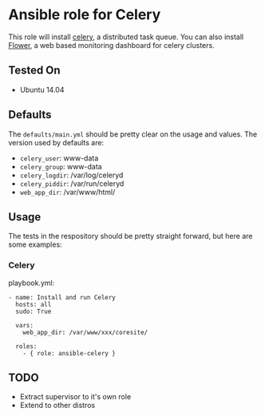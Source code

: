 # Ansible role for Celery


This role will install [celery](http://www.celeryproject.org/), a distributed
task queue. You can also install [Flower](http://flower.readthedocs.org/en/latest/),
a web based monitoring dashboard for celery clusters.

## Tested On

  * Ubuntu 14.04

## Defaults

The `defaults/main.yml` should be pretty clear on the usage and values. The 
version used by defaults are:

  * `celery_user`: www-data
  * `celery_group`: www-data
  * `celery_logdir`: /var/log/celeryd
  * `celery_piddir`: /var/run/celeryd
  * `web_app_dir`: /var/www/html/

## Usage

The tests in the respository should be pretty straight forward, but here are
some examples:

### Celery

playbook.yml:

```
- name: Install and run Celery
  hosts: all
  sudo: True

  vars:
    web_app_dir: /var/www/xxx/coresite/
  
  roles:
    - { role: ansible-celery }

```

## TODO

  * Extract supervisor to it's own role
  * Extend to other distros

